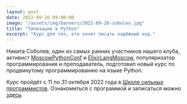 ```yaml
---
layout: post
date: 2022-09-26 09:00:00
image: "/assets/img/banners/2022-09-26-sobolev.jpg"
title: "Типизация в Python"
excerpt: "Курс для тех, кто хочет писать надёжный код."
---
```


Никита Соболев, один из самых ранних участников нашего клуба, активист [MoscowPythonConf](http://conf.python.ru/) и [ElixirLangMoscow](https://github.com/elixir-lang-moscow/site), популяризатор программирования и преподаватель, подготовил новый курс по продвинутому программированию на языке Python.

Курс пройдёт с 11 по 31 октября 2022 года в [Школе сильных программистов](https://education.borshev.com/). Ознакомиться с программой и записаться можно [здесь](https://education.borshev.com/python-typing).
